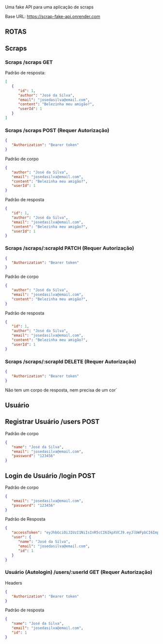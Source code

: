 Uma fake API para uma aplicação de scraps

Base URL: https://scrap-fake-api.onrender.com

## ROTAS

## Scraps

### Scraps /scraps GET

Padrão de resposta:

```json
[
   {
      "id": 1,
      "author": "José da Silva",
      "email": "josedasilva@email.com",
      "content": "Belezinha meu amigão?",
      "userId": 1
   }
]
```

### Scraps /scraps POST (Requer Autorização)

```json
{
   "Authorization": "Bearer token"
}
```

Padrão de corpo

```json
{
   "author": "José da Silva",
   "email": "josedasilva@email.com",
   "content": "Belezinha meu amigão?",
   "userId": 1
}
```

Padrão de resposta

```json
{
   "id": 1,
   "author": "José da Silva",
   "email": "josedasilva@email.com",
   "content": "Belezinha meu amigão?",
   "userId": 1
}
```

### Scraps /scraps/:scrapId PATCH (Requer Autorização)

```json
{
   "Authorization": "Bearer token"
}
```

Padrão de corpo

```json
{
   "author": "José da Silva",
   "email": "josedasilva@email.com",
   "content": "Belezinha meu amigão?",
}
```

Padrão de resposta

```json
{
   "id": 1,
   "author": "José da Silva",
   "email": "josedasilva@email.com",
   "content": "Belezinha meu amigão?",
   "userId": 1
}
```

### Scraps /scraps/:scrapId DELETE (Requer Autorização)

```json
{
   "Authorization": "Bearer token"
}
```

Não tem um corpo de resposta, nem precisa de um cor´

## Usuário

## Registrar Usuário /users POST

Padrão de corpo

```json
{
   "name": "José da Silva",
   "email": "josedasilva@email.com",
   "password": "123456"
}
```

## Login de Usuário /login POST

Padrão de corpo

```json
{
   "email": "josedasilva@email.com",
   "password": "123456"
}
```

Padrão de Resposta

```json
{
   "accessToken": "eyJhbGciOiJIUzI1NiIsInR5cCI6IkpXVCJ9.eyJlbWFpbCI6ImpvaG5kb2VAZW1haWwuY29tIiwiaWF0IjoxNjgxMjI2MzU1LCJleHAiOjE2ODEyMjk5NTUsInN1YiI6IjIifQ.HoHzAjg6luV9k6v8zHyewSTHsUnAKDBIbFiIS0r_joM",
   "user": {
      "name": "José da Silva",
      "email": "josedasilva@email.com",
      "id": 1
   }
}
```

### Usuário (Autologin) /users/:userId GET (Requer Autorização)

Headers

```json
{
   "Authorization": "Bearer token"
}
```

Padrão de resposta

```json
{
   "name": "José da Silva",
   "email": "josedasilva@email.com",
   "id": 1
}
```

